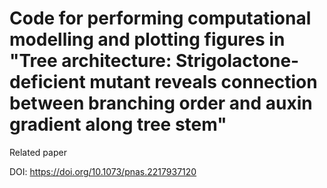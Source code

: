 # Code for performing computational modelling and plotting figures in "Tree architecture: Strigolactone-deficient mutant reveals connection between branching order and auxin gradient along tree stem"

Related paper

DOI: https://doi.org/10.1073/pnas.2217937120

